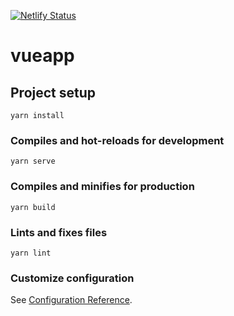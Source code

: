 [![Netlify Status](https://api.netlify.com/api/v1/badges/60e19d17-b44a-4ec0-9249-86e84d9e8070/deploy-status)](https://app.netlify.com/sites/eager-hugle-c5653b/deploys)
# vueapp

## Project setup
```
yarn install
```

### Compiles and hot-reloads for development
```
yarn serve
```

### Compiles and minifies for production
```
yarn build
```

### Lints and fixes files
```
yarn lint
```

### Customize configuration
See [Configuration Reference](https://cli.vuejs.org/config/).
